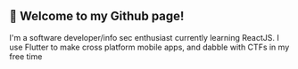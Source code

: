 ## 👋 Welcome to my Github page!
I'm a software developer/info sec enthusiast currently learning ReactJS.
I use Flutter to make cross platform mobile apps, and dabble with CTFs in my free time
<!---
SuperZecton/SuperZecton is a ✨ special ✨ repository because its `README.md` (this file) appears on your GitHub profile.
You can click the Preview link to take a look at your changes.
--->
